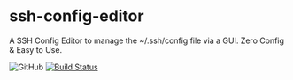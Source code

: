 # ssh-config-editor
A SSH Config Editor to manage the ~/.ssh/config file via a GUI. Zero Config &amp; Easy to Use.

![GitHub](https://img.shields.io/github/license/csskevin/ssh-config-editor?style=flat)
[![Build Status](https://travis-ci.com/csskevin/ssh-config-editor.svg?branch=main)](https://travis-ci.com/csskevin/ssh-config-editor)